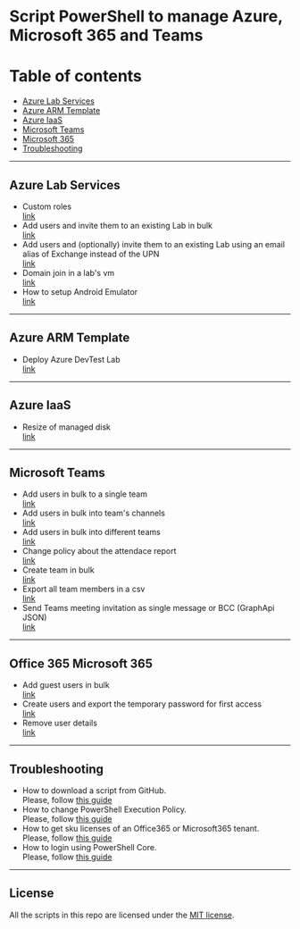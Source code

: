# Script PowerShell to manage Azure, Microsoft 365 and Teams

# Table of contents
* [Azure Lab Services](https://github.com/AngelusGi/PowerShell#Azure-Lab-Services)
* [Azure ARM Template](https://github.com/AngelusGi/PowerShell#Azure-ARM-Template)
* [Azure IaaS](https://github.com/AngelusGi/PowerShell#Azure-IaaS)
* [Microsoft Teams](https://github.com/AngelusGi/PowerShell#Microsoft-Teams)
* [Microsoft 365](https://github.com/AngelusGi/PowerShell#Office-365-Microsoft-365)
* [Troubleshooting](https://github.com/AngelusGi/PowerShell#Troubleshooting)

---

## Azure Lab Services
* Custom roles <br> [link](https://github.com/AngelusGi/PowerShell/tree/master/Azure/Lab%20Services/Custom%20Permission)
* Add users and invite them to an existing Lab in bulk <br> [link](https://github.com/AngelusGi/PowerShell/tree/master/Azure/Lab%20Services/Add%20students%20and%20send%20invitation)
* Add users and (optionally) invite them to an existing Lab using an email alias of Exchange instead of the UPN <br> [link](https://github.com/AngelusGi/PowerShell/blob/master/Azure/Lab%20Services/Add%20students%20by%20alias/)
* Domain join in a lab's vm <br> [link](https://github.com/AngelusGi/azure-devtestlab-activedirectoryjoin)
* How to setup Android Emulator <br> [link](https://github.com/AngelusGi/PowerShell/tree/master/Azure/Lab%20Services/Setup%20Android%20Emulator)


---

## Azure ARM Template
* Deploy Azure DevTest Lab <br> [link](https://github.com/AngelusGi/PowerShell/tree/master/Azure/ARM%20-%20Azure%20Resource%20Manager%20Template/DevTest%20Lab)

---

## Azure IaaS
* Resize of managed disk <br> [link](https://github.com/AngelusGi/PowerShell/tree/master/Azure/VM%20IaaS/Managed%20Disk%20Resize)

---

## Microsoft Teams
* Add users in bulk to a single team <br> [link](https://github.com/AngelusGi/PowerShell/tree/master/Office365/Teams/Add%20users%20to%20a%20single%20team)
* Add users in bulk into team's channels <br> [link](https://github.com/AngelusGi/PowerShell/tree/master/Office365/Teams/Add%20users%20to%20private%20channels%20in%20bulk)
* Add users in bulk into different teams <br> [link](https://github.com/AngelusGi/PowerShell/tree/master/Office365/Teams/Add%20users%20to%20teams%20in%20bulk)
* Change policy about the attendace report <br> [link](https://github.com/AngelusGi/PowerShell/tree/master/Office365/Teams/Attendance%20Report)
* Create team in bulk <br> [link](https://github.com/AngelusGi/PowerShell/tree/master/Office365/Teams/Create%20team%20in%20bulk)
* Export all team members in a csv <br> [link](https://github.com/AngelusGi/PowerShell/tree/master/Office365/Teams/Get%20team%20members%20as%20CSV)
* Send Teams meeting invitation as single message or BCC (GraphApi JSON) <br> [link](https://github.com/AngelusGi/PowerShell/tree/master/Office365/Teams/Invite%20users%20as%20single%20message%20or%20BCC)


---

## Office 365 Microsoft 365
* Add guest users in bulk <br> [link](https://github.com/AngelusGi/PowerShell/tree/master/Office365/User%20Creation/Add%20guest%20users%20from%20CSV)
* Create users and export the temporary password for first access <br> [link](https://github.com/AngelusGi/PowerShell/tree/master/Office365/User%20Creation/Create%20users%20and%20export%20password)
* Remove user details <br> [link](https://github.com/AngelusGi/PowerShell/tree/master/Office365/User%20Management/Remove%20user%20details)

---


## Troubleshooting

* How to download a script from GitHub. <br> Please, follow [this guide](https://github.com/AngelusGi/PowerShell/tree/master/Others/How%20to%20download%20single%20file%20from%20GitHub)
* How to change PowerShell Execution Policy. <br> Please, follow [this guide](https://github.com/AngelusGi/PowerShell/tree/master/Others/Resolve%20errors%20about%20Execution%20Policy)
* How to get sku licenses of an Office365 or Microsoft365 tenant. <br> Please, follow [this guide](https://github.com/AngelusGi/PowerShell/tree/master/Others/How%20to%20get%20sku%20licenses)
* How to login using PowerShell Core. <br> Please, follow [this guide](https://github.com/AngelusGi/PowerShell/tree/master/Others/How%20to%20login%20using%20PowerShell%20Core)

---

## License
All the scripts in this repo are licensed under the [MIT license](https://github.com/AngelusGi/PowerShell/blob/master/LICENSE).
